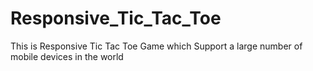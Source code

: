 # Responsive_Tic_Tac_Toe
This is Responsive Tic Tac Toe Game which Support a large number of mobile devices in the world

